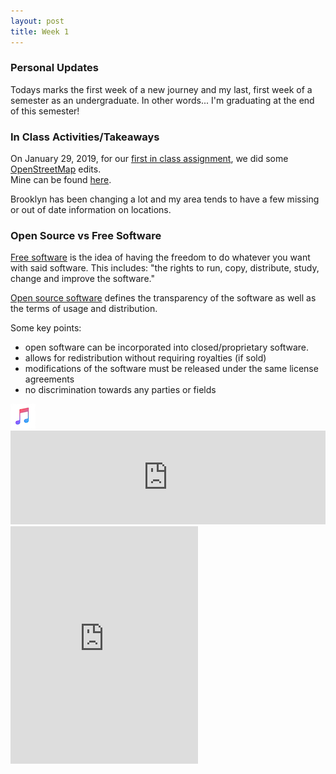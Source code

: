 ```yaml
---
layout: post
title: Week 1
---
```


### Personal Updates

Todays marks the first week of a new journey and my last, first week of a semester as an undergraduate. In other words... I'm graduating at the end of this semester!

### In Class Activities/Takeaways

On January 29, 2019, for our [first in class assignment](http://www.compsci.hunter.cuny.edu/~sweiss/course_materials/csci395.86/activities/openstreetmap_editing.pdf), we did some [OpenStreetMap](https://en.wikipedia.org/wiki/OpenStreetMap) edits.  
Mine can be found [here](https://www.openstreetmap.org/user/DanielMateo/history).

Brooklyn has been changing a lot and my area tends to have a few missing or out of date information on locations.

### Open Source vs Free Software

[Free software](https://www.gnu.org/philosophy/free-sw.html) is the idea of having the freedom to do whatever you want with said software. This includes: "the rights to run, copy, distribute, study, change and improve the software."

[Open source software](https://opensource.org/osd) defines the transparency of the software as well as the terms of usage and distribution.

Some key points:

- open software can be incorporated into closed/proprietary software.
- allows for redistribution without requiring royalties (if sold)
- modifications of the software must be released under the same license agreements
- no discrimination towards any parties or fields

<a href="https://www.youtube.com/watch?v=IJrKlSkxRHA"><img src="../images/Apple_Music_Icon.png" style="height:40px; width:40px;"/></a> <iframe allow="autoplay *; encrypted-media *;" frameborder="0" height="150" style="width:100%;max-width:660px;overflow:hidden;background:transparent;" sandbox="allow-forms allow-popups allow-same-origin allow-scripts allow-storage-access-by-user-activation allow-top-navigation-by-user-activation" src="https://embed.music.apple.com/us/album/hunnybee/1334720786?i=1334720791"></iframe> <iframe src="https://open.spotify.com/embed/track/3DPFmwFtV5ElQaTniLOdgk" width="300" height="380" frameborder="0" allowtransparency="true" allow="encrypted-media"></iframe>

